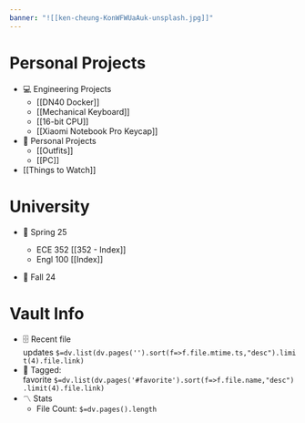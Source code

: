 ```yaml
---
banner: "![[ken-cheung-KonWFWUaAuk-unsplash.jpg]]"
---
```

# Personal Projects

- 💻 Engineering Projects
    - [[DN40 Docker]]
    - [[Mechanical Keyboard]]
    - [[16-bit CPU]]
    - [[Xiaomi Notebook Pro Keycap]]
- 👔 Personal Projects
	- [[Outfits]]
	- [[PC]]
- [[Things to Watch]]

# University

- 🌷 Spring 25
	- ECE 352 [[352 - Index]]
	- Engl 100 [[Index]]
    
- 🍂 Fall 24


# Vault Info

- 🗄️ Recent file updates `$=dv.list(dv.pages('').sort(f=>f.file.mtime.ts,"desc").limit(4).file.link)`
- 🔖 Tagged: favorite `$=dv.list(dv.pages('#favorite').sort(f=>f.file.name,"desc").limit(4).file.link)`
- 〽️ Stats
    - File Count: `$=dv.pages().length`